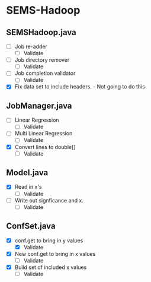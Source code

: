 # SEMS-Hadoop

## SEMSHadoop.java
- [ ] Job re-adder
    - [ ] Validate
- [ ] Job directory remover
    - [ ] Validate
- [ ] Job completion validator
    - [ ] Validate
- [x] Fix data set to include headers. - Not going to do this

## JobManager.java
- [ ] Linear Regression
    - [ ] Validate
- [ ] Multi Linear Regression
    - [ ] Validate
- [x] Convert lines to double[]
    - [ ] Validate

## Model.java
- [x] Read in x's
    - [ ] Validate
- [ ] Write out signficance and x.
    - [ ] Validate

## ConfSet.java
- [x] conf.get to bring in y values
    - [x] Validate
- [x] New conf.get to bring in x values
    - [ ] Validate
- [x] Build set of included x values
    - [ ] Validate
